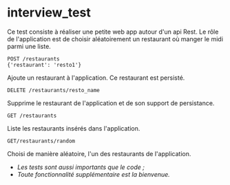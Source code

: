 interview_test
==============
Ce test consiste à réaliser une petite web app autour d'un api Rest. 
Le rôle de l'application est de choisir aléatoirement un restaurant où manger le midi parmi une liste.
   

    POST /restaurants
    {'restaurant': 'resto1'}
Ajoute un restaurant à l'application. Ce restaurant est persisté.

    DELETE /restaurants/resto_name
Supprime le restaurant de l'application et de son support de persistance.

    GET /restaurants
Liste les restaurants insérés dans l'application.

    GET/restaurants/random
Choisi de manière aléatoire, l'un des restaurants de l'application.


- *Les tests sont aussi importants que le code ;*
- *Toute fonctionnalité supplémentaire est la bienvenue.*

